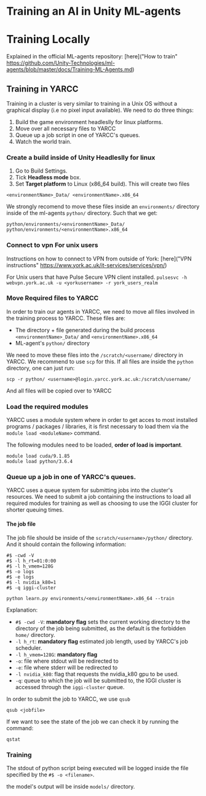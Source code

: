 # Training an AI in Unity ML-agents

# Training Locally

Explained in the official ML-agents repository: [here]("How to train" https://github.com/Unity-Technologies/ml-agents/blob/master/docs/Training-ML-Agents.md)

## Training in YARCC

Training in a cluster is very similar to training in a Unix OS without a graphical display (i.e no pixel input available). We need to do three things:

1. Build the game environment headleslly for linux platforms.
2. Move over all necessary files to YARCC 
3. Queue up a job script in one of YARCC's queues.
4. Watch the world train.

### Create a build inside of Unity Headleslly for linux
1. Go to Build Settings.
1. Tick **Headless mode** box.
2. Set **Target platform** to Linux (x86_64 build).
This will create two files

`
<environmentName>_Data/
<environmentName>.x86_64
`

We strongly recomend to move these files inside an `environments/` directory inside of the ml-agents `python/` directory. Such that we get:

`
python/environments/<environmentName>_Data/
python/environments/<environmentName>.x86_64
`

### Connect to vpn For unix users
Instructions on how to connect to VPN from outside of York: [here]("VPN instructions" https://www.york.ac.uk/it-services/services/vpn/)

For Unix users that have Pulse Secure VPN client installed.
`pulsesvc -h webvpn.york.ac.uk -u <yorkusername> -r york_users_realm`

### Move Required files to YARCC

In order to train our agents in YARCC, we need to move all files involved in the training process to YARCC. These files are:

+ The directory + file generated during the build process `<environmentName>_Data/` and `<environmentName>.x86_64`
+ ML-agent's `python/` directory

We need to move these files into the `/scratch/<username/` directory in YARCC. We recommend to use `scp` for this. If all files are inside the `python` directory, one can just run:

`scp -r python/ <username>@login.yarcc.york.ac.uk:/scratch/username/`

And all files will be copied over to YARCC

### Load the required modules

YARCC uses a module system where in order to get acces to most installed programs / packages / libraries, it is first necessary to load them via the `module load <moduleName>` command.

The following modules need to be loaded, **order of load is important**.

```
module load cuda/9.1.85
module load python/3.6.4
```

### Queue up a job in one of YARCC's queues.

YARCC uses a queue system for submitting jobs into the cluster's resources. We need to submit a job containing the instructions to load all required modules for training as well as choosing to use the IGGI cluster for shorter queuing times.

#### The job file

The job file should be inside of the `scratch/<username>/python/` directory. And it should contain the following information:

```
#$ -cwd -V
#$ -l h_rt=01:0:00
#$ -l h_vmem=128G
#$ -o logs
#$ -e logs
#$ -l nvidia_k80=1
#$ -q iggi-cluster

python learn.py environments/<environmentName>.x86_64 --train
```

Explanation:
+ `#$ -cwd -V`: **mandatory flag** sets the current working directory to the directory of the job being submitted, as the default is the forbidden `home/` directory.
+ `-l h_rt`: **mandatory flag** estimated job length, used by YARCC's job scheduler.
+ `-l h_vmem=128G`: **mandatory flag**
+ `-o`: file where stdout will be redirected to
+ `-e`: file where stderr will be redirected to
+ `-l nvidia_k80`: flag that requests the nvidia_k80 gpu to be used.
+ `-q`: queue to which the job will be submitted to, the IGGI cluster is accessed through the `iggi-cluster` queue.

In order to submit the job to YARCC, we use `qsub`

`qsub <jobfile>`

If we want to see the state of the job we can check it by running the command:

`qstat`

### Training

The stdout of python script being executed will be logged inside the file specified by the `#$ -o <filename>`.

the model's output will be inside `models/` directory.
